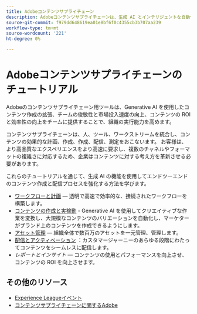 ```yaml
---
title: Adobeコンテンツサプライチェーン
description: Adobeコンテンツサプライチェーンは、生成 AI とインテリジェントな自動化により、コンテンツサプライチェーンを迅速かつシンプル化するエンドツーエンドのソリューションです。
source-git-commit: f979dd648619ea01e8bf6f0c4355cb3b707aa239
workflow-type: tm+mt
source-wordcount: '221'
ht-degree: 0%

---
```



# Adobeコンテンツサプライチェーンのチュートリアル

Adobeのコンテンツサプライチェーン用ツールは、Generative AI を使用したコンテンツ作成の拡張、チームの俊敏性と市場投入速度の向上、コンテンツの ROI と効率性の向上をチームに提供することで、組織の実行能力を高めます。

コンテンツサプライチェーンは、人、ツール、ワークストリームを統合し、コンテンツの効果的な計画、作成、作成、配信、測定をおこないます。 お客様は、より高品質なエクスペリエンスをより高速に要求し、複数のチャネルやフォーマットの複雑さに対応するため、企業はコンテンツに対する考え方を革新させる必要があります。

これらのチュートリアルを通じて、生成 AI の機能を使用してエンドツーエンドのコンテンツ作成と配信プロセスを強化する方法を学びます。


* [ワークフローと計画](workflow-and-planning.md)  — 透明で高速で効率的な、接続されたワークフローを構築します。
* [コンテンツの作成と実稼動](content-creation-and-production.md) - Generative AI を使用してクリエイティブな作業を変換し、大規模なコンテンツのバリエーションを自動化し、マーケターがブランド上のコンテンツを作成できるようにします。
* [アセット管理](asset-management.md)  — 組織全体で数百万のアセットを一元管理、管理します。
* [配信とアクティベーション](delivery-and-activation.md) ：カスタマージャーニーのあらゆる段階にわたってコンテンツをシームレスに配信します。
* *レポートとインサイト*  — コンテンツの使用とパフォーマンスを向上させ、コンテンツの ROI を向上させます。

<!-- * [Reporting and Insights](reporting-and-insights.md) - Enhance content ROI by improving content usage and performance. -->

## その他のリソース

* [Experience Leagueイベント](https://experienceleague.adobe.com/events/)
* [コンテンツサプライチェーンに関するAdobe](https://business.adobe.com/resources/webinars/adobe-on-the-content-supply-chain.html)
